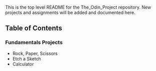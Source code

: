 This is the top level README for the The_Odin_Project repository. New projects and assignments will be added and documented here.

## Table of Contents
### Fundamentals Projects
- Rock, Paper, Scissors
- Etch a Sketch
- Calculator
